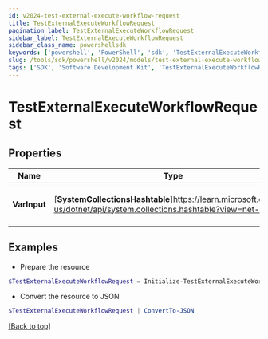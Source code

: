 ```yaml
---
id: v2024-test-external-execute-workflow-request
title: TestExternalExecuteWorkflowRequest
pagination_label: TestExternalExecuteWorkflowRequest
sidebar_label: TestExternalExecuteWorkflowRequest
sidebar_class_name: powershellsdk
keywords: ['powershell', 'PowerShell', 'sdk', 'TestExternalExecuteWorkflowRequest', 'V2024TestExternalExecuteWorkflowRequest'] 
slug: /tools/sdk/powershell/v2024/models/test-external-execute-workflow-request
tags: ['SDK', 'Software Development Kit', 'TestExternalExecuteWorkflowRequest', 'V2024TestExternalExecuteWorkflowRequest']
---
```



# TestExternalExecuteWorkflowRequest

## Properties

Name | Type | Description | Notes
------------ | ------------- | ------------- | -------------
**VarInput** | [**SystemCollectionsHashtable**]https://learn.microsoft.com/en-us/dotnet/api/system.collections.hashtable?view=net-9.0 | The test input for the workflow | [optional] 

## Examples

- Prepare the resource
```powershell
$TestExternalExecuteWorkflowRequest = Initialize-TestExternalExecuteWorkflowRequest  -VarInput {test=hello world}
```

- Convert the resource to JSON
```powershell
$TestExternalExecuteWorkflowRequest | ConvertTo-JSON
```


[[Back to top]](#) 

